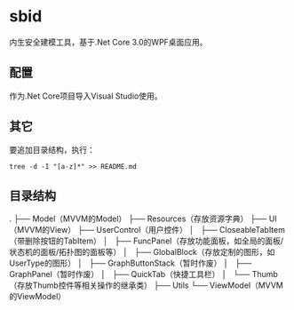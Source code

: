 # sbid
内生安全建模工具，基于.Net Core 3.0的WPF桌面应用。

## 配置
作为.Net Core项目导入Visual Studio使用。

## 其它
要追加目录结构，执行：
```
tree -d -I "[a-z]*" >> README.md
```
## 目录结构
.
├── Model（MVVM的Model）
├── Resources（存放资源字典）
├── UI（MVVM的View）
├── UserControl（用户控件）
│   ├── CloseableTabItem（带删除按钮的TabItem）
│   ├── FuncPanel（存放功能面板，如全局的面板/状态机的面板/拓扑图的面板等）
│   ├── GlobalBlock（存放定制的图形，如UserType的图形）
│   ├── GraphButtonStack（暂时作废）
│   ├── GraphPanel（暂时作废）
│   ├── QuickTab（快捷工具栏）
│   └── Thumb（存放Thumb控件等相关操作的继承类）
├── Utils
└── ViewModel（MVVM的ViewModel）
